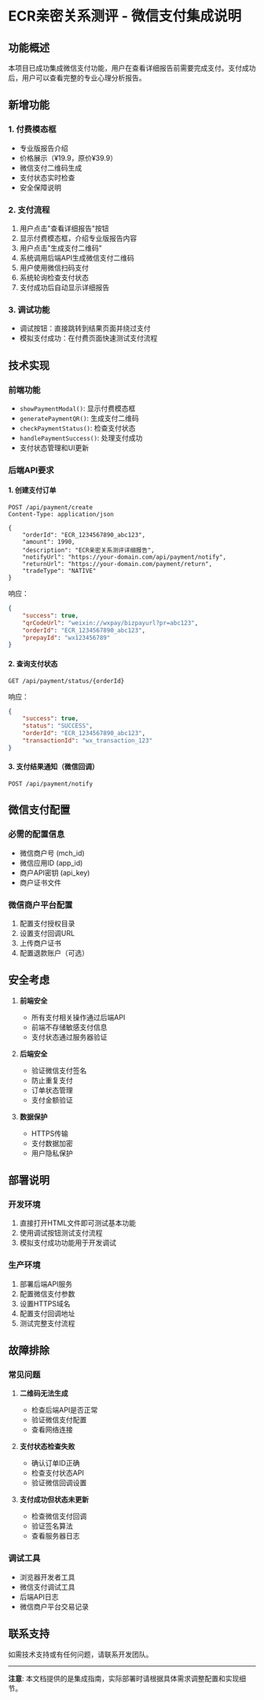 # ECR亲密关系测评 - 微信支付集成说明

## 功能概述

本项目已成功集成微信支付功能，用户在查看详细报告前需要完成支付。支付成功后，用户可以查看完整的专业心理分析报告。

## 新增功能

### 1. 付费模态框
- 专业版报告介绍
- 价格展示（¥19.9，原价¥39.9）
- 微信支付二维码生成
- 支付状态实时检查
- 安全保障说明

### 2. 支付流程
1. 用户点击"查看详细报告"按钮
2. 显示付费模态框，介绍专业版报告内容
3. 用户点击"生成支付二维码"
4. 系统调用后端API生成微信支付二维码
5. 用户使用微信扫码支付
6. 系统轮询检查支付状态
7. 支付成功后自动显示详细报告

### 3. 调试功能
- 调试按钮：直接跳转到结果页面并绕过支付
- 模拟支付成功：在付费页面快速测试支付流程

## 技术实现

### 前端功能
- `showPaymentModal()`: 显示付费模态框
- `generatePaymentQR()`: 生成支付二维码
- `checkPaymentStatus()`: 检查支付状态
- `handlePaymentSuccess()`: 处理支付成功
- 支付状态管理和UI更新

### 后端API要求

#### 1. 创建支付订单
```
POST /api/payment/create
Content-Type: application/json

{
    "orderId": "ECR_1234567890_abc123",
    "amount": 1990,
    "description": "ECR亲密关系测评详细报告",
    "notifyUrl": "https://your-domain.com/api/payment/notify",
    "returnUrl": "https://your-domain.com/payment/return",
    "tradeType": "NATIVE"
}
```

响应：
```json
{
    "success": true,
    "qrCodeUrl": "weixin://wxpay/bizpayurl?pr=abc123",
    "orderId": "ECR_1234567890_abc123",
    "prepayId": "wx123456789"
}
```

#### 2. 查询支付状态
```
GET /api/payment/status/{orderId}
```

响应：
```json
{
    "success": true,
    "status": "SUCCESS",
    "orderId": "ECR_1234567890_abc123",
    "transactionId": "wx_transaction_123"
}
```

#### 3. 支付结果通知（微信回调）
```
POST /api/payment/notify
```

## 微信支付配置

### 必需的配置信息
- 微信商户号 (mch_id)
- 微信应用ID (app_id)  
- 商户API密钥 (api_key)
- 商户证书文件

### 微信商户平台配置
1. 配置支付授权目录
2. 设置支付回调URL
3. 上传商户证书
4. 配置退款账户（可选）

## 安全考虑

1. **前端安全**
   - 所有支付相关操作通过后端API
   - 前端不存储敏感支付信息
   - 支付状态通过服务器验证

2. **后端安全**
   - 验证微信支付签名
   - 防止重复支付
   - 订单状态管理
   - 支付金额验证

3. **数据保护**
   - HTTPS传输
   - 支付数据加密
   - 用户隐私保护

## 部署说明

### 开发环境
1. 直接打开HTML文件即可测试基本功能
2. 使用调试按钮测试支付流程
3. 模拟支付成功功能用于开发调试

### 生产环境
1. 部署后端API服务
2. 配置微信支付参数
3. 设置HTTPS域名
4. 配置支付回调地址
5. 测试完整支付流程

## 故障排除

### 常见问题
1. **二维码无法生成**
   - 检查后端API是否正常
   - 验证微信支付配置
   - 查看网络连接

2. **支付状态检查失败**
   - 确认订单ID正确
   - 检查支付状态API
   - 验证微信回调设置

3. **支付成功但状态未更新**
   - 检查微信支付回调
   - 验证签名算法
   - 查看服务器日志

### 调试工具
- 浏览器开发者工具
- 微信支付调试工具
- 后端API日志
- 微信商户平台交易记录

## 联系支持

如需技术支持或有任何问题，请联系开发团队。

---

**注意**: 本文档提供的是集成指南，实际部署时请根据具体需求调整配置和实现细节。
